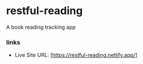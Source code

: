 # restful-reading
A book reading tracking app
### links
- Live Site URL: [https://restful-reading.netlify.app/]
